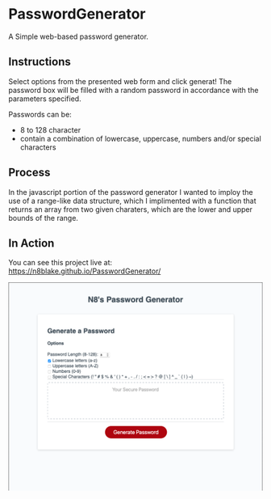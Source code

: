 # PasswordGenerator
A Simple web-based password generator.

## Instructions

Select options from the presented web form and click generat! The password box will be filled with a random password in accordance with the parameters specified. 

Passwords can be:
- 8 to 128 character
- contain a combination of lowercase, uppercase, numbers and/or special characters

## Process

In the javascript portion of the password generator I wanted to imploy the use of a range-like data structure, which I implimented with a function that returns an array from two given charaters, which are the lower and upper bounds of the range. 

## In Action

You can see this project live at: <a href="https://n8blake.github.io/PasswordGenerator/">https://n8blake.github.io/PasswordGenerator/</a>

<img src="PasswordGenerator_Screen_Shot.png" alt="PasswordGenerator WebApp Screen Shot">